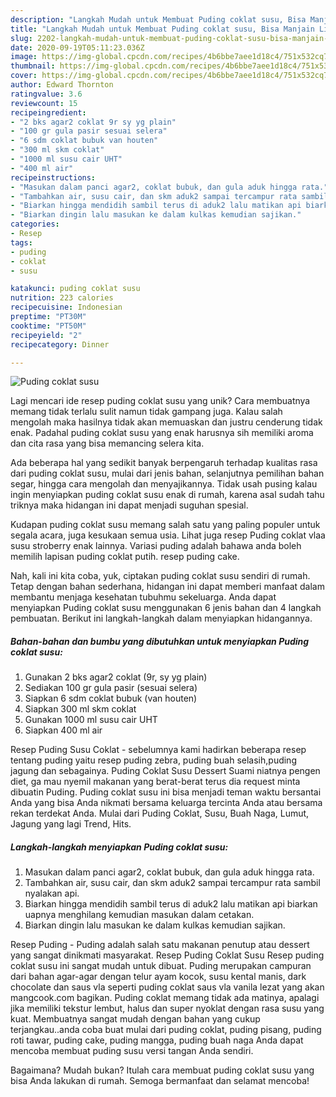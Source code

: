 ```yaml
---
description: "Langkah Mudah untuk Membuat Puding coklat susu, Bisa Manjain Lidah"
title: "Langkah Mudah untuk Membuat Puding coklat susu, Bisa Manjain Lidah"
slug: 2202-langkah-mudah-untuk-membuat-puding-coklat-susu-bisa-manjain-lidah
date: 2020-09-19T05:11:23.036Z
image: https://img-global.cpcdn.com/recipes/4b6bbe7aee1d18c4/751x532cq70/puding-coklat-susu-foto-resep-utama.jpg
thumbnail: https://img-global.cpcdn.com/recipes/4b6bbe7aee1d18c4/751x532cq70/puding-coklat-susu-foto-resep-utama.jpg
cover: https://img-global.cpcdn.com/recipes/4b6bbe7aee1d18c4/751x532cq70/puding-coklat-susu-foto-resep-utama.jpg
author: Edward Thornton
ratingvalue: 3.6
reviewcount: 15
recipeingredient:
- "2 bks agar2 coklat 9r sy yg plain"
- "100 gr gula pasir sesuai selera"
- "6 sdm coklat bubuk van houten"
- "300 ml skm coklat"
- "1000 ml susu cair UHT"
- "400 ml air"
recipeinstructions:
- "Masukan dalam panci agar2, coklat bubuk, dan gula aduk hingga rata."
- "Tambahkan air, susu cair, dan skm aduk2 sampai tercampur rata sambil nyalakan api."
- "Biarkan hingga mendidih sambil terus di aduk2 lalu matikan api biarkan uapnya menghilang kemudian masukan dalam cetakan."
- "Biarkan dingin lalu masukan ke dalam kulkas kemudian sajikan."
categories:
- Resep
tags:
- puding
- coklat
- susu

katakunci: puding coklat susu 
nutrition: 223 calories
recipecuisine: Indonesian
preptime: "PT30M"
cooktime: "PT50M"
recipeyield: "2"
recipecategory: Dinner

---
```



![Puding coklat susu](https://img-global.cpcdn.com/recipes/4b6bbe7aee1d18c4/751x532cq70/puding-coklat-susu-foto-resep-utama.jpg)

Lagi mencari ide resep puding coklat susu yang unik? Cara membuatnya memang tidak terlalu sulit namun tidak gampang juga. Kalau salah mengolah maka hasilnya tidak akan memuaskan dan justru cenderung tidak enak. Padahal puding coklat susu yang enak harusnya sih memiliki aroma dan cita rasa yang bisa memancing selera kita.

Ada beberapa hal yang sedikit banyak berpengaruh terhadap kualitas rasa dari puding coklat susu, mulai dari jenis bahan, selanjutnya pemilihan bahan segar, hingga cara mengolah dan menyajikannya. Tidak usah pusing kalau ingin menyiapkan puding coklat susu enak di rumah, karena asal sudah tahu triknya maka hidangan ini dapat menjadi suguhan spesial.

Kudapan puding coklat susu memang salah satu yang paling populer untuk segala acara, juga kesukaan semua usia. Lihat juga resep Puding coklat vlaa susu stroberry enak lainnya. Variasi puding adalah bahawa anda boleh memilih lapisan puding coklat putih. resep puding cake.


Nah, kali ini kita coba, yuk, ciptakan puding coklat susu sendiri di rumah. Tetap dengan bahan sederhana, hidangan ini dapat memberi manfaat dalam membantu menjaga kesehatan tubuhmu sekeluarga. Anda dapat menyiapkan Puding coklat susu menggunakan 6 jenis bahan dan 4 langkah pembuatan. Berikut ini langkah-langkah dalam menyiapkan hidangannya.

<!--inarticleads1-->

##### Bahan-bahan dan bumbu yang dibutuhkan untuk menyiapkan Puding coklat susu:

1. Gunakan 2 bks agar2 coklat (9r, sy yg plain)
1. Sediakan 100 gr gula pasir (sesuai selera)
1. Siapkan 6 sdm coklat bubuk (van houten)
1. Siapkan 300 ml skm coklat
1. Gunakan 1000 ml susu cair UHT
1. Siapkan 400 ml air


Resep Puding Susu Coklat - sebelumnya kami hadirkan beberapa resep tentang puding yaitu resep puding zebra, puding buah selasih,puding jagung dan sebagainya. Puding Coklat Susu Dessert Suami niatnya pengen diet, ga mau nyemil makanan yang berat-berat terus dia request minta dibuatin Puding. Puding coklat susu ini bisa menjadi teman waktu bersantai Anda yang bisa Anda nikmati bersama keluarga tercinta Anda atau bersama rekan terdekat Anda. Mulai dari Puding Coklat, Susu, Buah Naga, Lumut, Jagung yang lagi Trend, Hits. 

<!--inarticleads2-->

##### Langkah-langkah menyiapkan Puding coklat susu:

1. Masukan dalam panci agar2, coklat bubuk, dan gula aduk hingga rata.
1. Tambahkan air, susu cair, dan skm aduk2 sampai tercampur rata sambil nyalakan api.
1. Biarkan hingga mendidih sambil terus di aduk2 lalu matikan api biarkan uapnya menghilang kemudian masukan dalam cetakan.
1. Biarkan dingin lalu masukan ke dalam kulkas kemudian sajikan.


Resep Puding - Puding adalah salah satu makanan penutup atau dessert yang sangat dinikmati masyarakat. Resep Puding Coklat Susu Resep puding coklat susu ini sangat mudah untuk dibuat. Puding merupakan campuran dari bahan agar-agar dengan telur ayam kocok, susu kental manis, dark chocolate dan saus vla seperti puding coklat saus vla vanila lezat yang akan mangcook.com bagikan. Puding coklat memang tidak ada matinya, apalagi jika memiliki tekstur lembut, halus dan super nyoklat dengan rasa susu yang kuat. Membuatnya sangat mudah dengan bahan yang cukup terjangkau..anda coba buat mulai dari puding coklat, puding pisang, puding roti tawar, puding cake, puding mangga, puding buah naga Anda dapat mencoba membuat puding susu versi tangan Anda sendiri. 

Bagaimana? Mudah bukan? Itulah cara membuat puding coklat susu yang bisa Anda lakukan di rumah. Semoga bermanfaat dan selamat mencoba!
